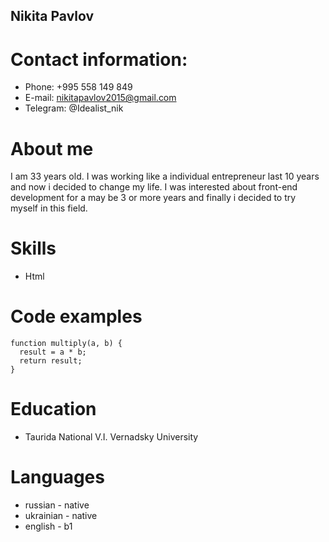 ## Nikita Pavlov

# Contact information:
* Phone: +995 558 149 849
* E-mail: nikitapavlov2015@gmail.com
* Telegram: @Idealist_nik

# About me
I am 33 years old. I was working like a individual entrepreneur last 10 years and now i decided to change my life. I was interested about front-end development for a may be 3 or more years and finally i decided to try myself in this field.

# Skills
* Html

# Code examples

```
function multiply(a, b) {
  result = a * b;
  return result;
}
```

# Education

* Taurida National V.I. Vernadsky University

# Languages

* russian - native
* ukrainian - native
* english - b1


